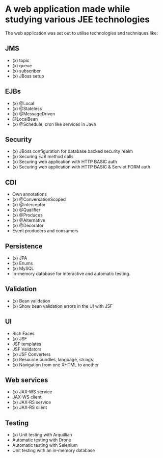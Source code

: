 # A web application made while studying various JEE technologies

The web application was set out to utilise technologies and techniques
like:

## JMS
- (x) topic
- (x) queue
- (x) subscriber
- (x) JBoss setup

## EJBs
- (x) @Local
- (x) @Stateless
- (x) @MessageDriven
- @LocalBean
- (x) @Schedule, cron like services in Java

## Security
- (x) JBoss configuration for database backed security realm
- (x) Securing EJB method calls
- (x) Securing web application with HTTP BASIC auth
- (x) Securing web application with HTTP BASIC & Servlet FORM auth

## CDI
- Own annotations
- (x) @ConversationScoped
- (x) @Interceptor
- (x) @Qualifier
- (x) @Produces
- (x) @Alternative
- (x) @Decorator
- Event producers and consumers

## Persistence
- (x) JPA
- (x) Enums
- (x) MySQL
- In-memory database for interactive and automatic testing.

## Validation
- (x) Bean validation
- (x) Show bean validation errors in the UI with JSF

## UI
- Rich Faces
- (x) JSF
- JSF templates
- JSF Validators
- (x) JSF Converters
- (x) Resource bundles, language, strings.
- (x) Navigation from one XHTML to another

## Web services
- (x) JAX-WS service
- JAX-WS client
- (x) JAX-RS service
- (x) JAX-RS client

## Testing
- (x) Unit testing with Arquillian
- Automatic testing with Drone
- Automatic testing with Selenium
- Unit testing with an in-memory database

